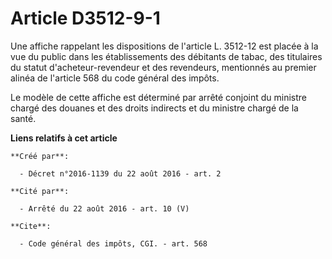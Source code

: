 # Article D3512-9-1

Une affiche rappelant les dispositions de l'article L. 3512-12 est placée à la vue du public dans les établissements des
débitants de tabac, des titulaires du statut d'acheteur-revendeur et des revendeurs, mentionnés au premier alinéa de
l'article 568 du code général des impôts.

Le modèle de cette affiche est déterminé par arrêté conjoint du ministre chargé des douanes et des droits indirects et du
ministre chargé de la santé.

**Liens relatifs à cet article**

	**Créé par**:

	  - Décret n°2016-1139 du 22 août 2016 - art. 2

	**Cité par**:

	  - Arrêté du 22 août 2016 - art. 10 (V)

	**Cite**:

	  - Code général des impôts, CGI. - art. 568
